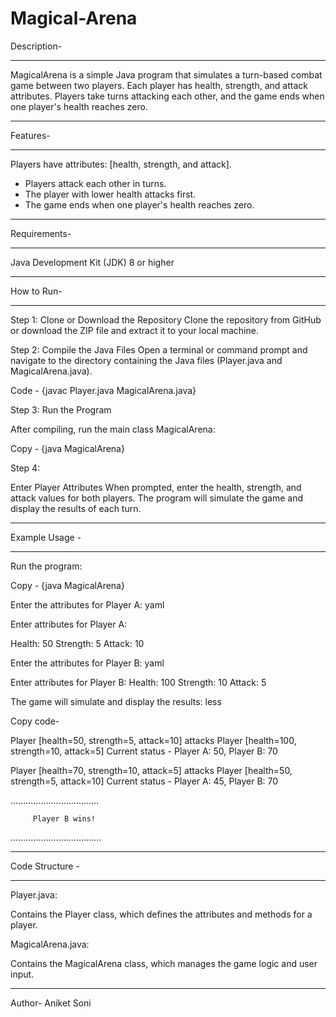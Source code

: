 # Magical-Arena

Description- 
******************************************************************************************************************

MagicalArena is a simple Java program that simulates a turn-based combat game between two players. 
Each player has health, strength, and attack attributes. 
Players take turns attacking each other, and the game ends when one player's health reaches zero.


******************************************************************************************************************
Features- 
******************************************************************************************************************

Players have attributes: [health, strength, and attack].

- Players attack each other in turns.
- The player with lower health attacks first.
- The game ends when one player's health reaches zero.



******************************************************************************************************************
Requirements- 
******************************************************************************************************************

Java Development Kit (JDK) 8 or higher



******************************************************************************************************************
How to Run-
******************************************************************************************************************

Step 1: Clone or Download the Repository
Clone the repository from GitHub or download the ZIP file and extract it to your local machine.

Step 2: Compile the Java Files
Open a terminal or command prompt and navigate to the directory containing the Java files (Player.java and MagicalArena.java).

Code - {javac Player.java MagicalArena.java}



Step 3: Run the Program

After compiling, run the main class MagicalArena:

Copy - {java MagicalArena}




Step 4: 

Enter Player Attributes
When prompted, enter the health, strength, and attack values for both players. 
The program will simulate the game and display the results of each turn.


******************************************************************************************************************
Example Usage - 
******************************************************************************************************************

Run the program:

Copy - {java MagicalArena}

Enter the attributes for Player A: yaml

Enter attributes for Player A:

Health: 50
Strength: 5
Attack: 10


Enter the attributes for Player B: yaml

Enter attributes for Player B:
Health: 100
Strength: 10
Attack: 5


The game will simulate and display the results: less


Copy code- 

Player [health=50, strength=5, attack=10] attacks Player [health=100, strength=10, attack=5]
Current status - Player A: 50, Player B: 70

Player [health=70, strength=10, attack=5] attacks Player [health=50, strength=5, attack=10]
Current status - Player A: 45, Player B: 70

...................................

         Player B wins!

....................................


******************************************************************************************************************
Code Structure - 
******************************************************************************************************************

Player.java: 

Contains the Player class, which defines the attributes and methods for a player.

MagicalArena.java: 

Contains the MagicalArena class, which manages the game logic and user input.

******************************************************************************************************************
Author- 
Aniket Soni
